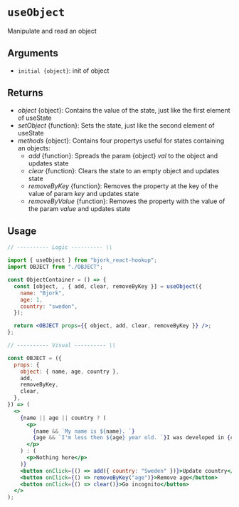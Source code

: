 # `useObject`

Manipulate and read an object

## Arguments

- `initial {object}`: init of object

## Returns

- _object_ {object}: Contains the value of the state, just like the first element of useState
- _setObject_ {function}: Sets the state, just like the second element of useState
- _methods_ {object}: Contains four propertys useful for states containing an objects:
  - _add_ {function}: Spreads the param {object} _val_ to the object and updates state
  - _clear_ {function}: Clears the state to an empty object and updates state
  - _removeByKey_ {function}: Removes the property at the key of the value of param _key_ and updates state
  - _removeByValue_ {function}: Removes the property with the value of the param _value_ and updates state

## Usage

```jsx
// ---------- Logic ---------- \\

import { useObject } from "bjork_react-hookup";
import OBJECT from "./OBJECT";

const ObjectContainer = () => {
  const [object, , { add, clear, removeByKey }] = useObject({
    name: "Bjork",
    age: 1,
    country: "sweden",
  });

  return <OBJECT props={{ object, add, clear, removeByKey }} />;
};

// ---------- Visual ---------- \\

const OBJECT = ({
  props: {
    object: { name, age, country },
    add,
    removeByKey,
    clear,
  },
}) => (
  <>
    {name || age || country ? (
      <p>
        {name && `My name is ${name}. `}
        {age && `I'm less then ${age} year old. `}I was developed in {country}
      </p>
    ) : (
      <p>Nothing here</p>
    )}
    <button onClick={() => add({ country: "Sweden" })}>Update country</button>
    <button onClick={() => removeByKey("age")}>Remove age</button>
    <button onClick={() => clear()}>Go incognito</button>
  </>
);
```
